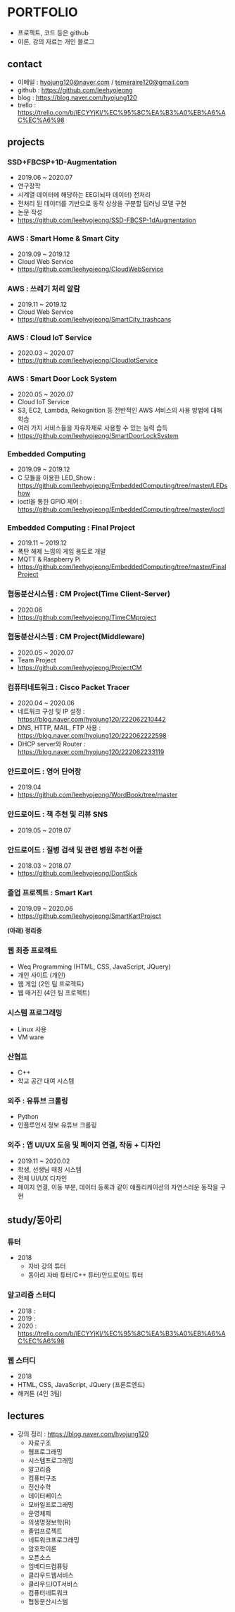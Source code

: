 # PORTFOLIO
- 프로젝트, 코드 등은 github
- 이론, 강의 자료는 개인 블로그

## contact
- 이메일 : hyojung120@naver.com / temeraire120@gmail.com
- github : https://github.com/leehyojeong
- blog : https://blog.naver.com/hyojung120
- trello : https://trello.com/b/lECYYjKl/%EC%95%8C%EA%B3%A0%EB%A6%AC%EC%A6%98

## projects
### SSD+FBCSP+1D-Augmentation 
- 2019.06 ~ 2020.07
- 연구장학
- 시계열 데이터에 해당하는 EEG(뇌파 데이터) 전처리
- 전처리 된 데이터를 기반으로 동작 상상을 구분할 딥러닝 모델 구현
- 논문 작성
- https://github.com/leehyojeong/SSD-FBCSP-1dAugmentation
### AWS : Smart Home & Smart City
- 2019.09 ~ 2019.12
- Cloud Web Service
- https://github.com/leehyojeong/CloudWebService
### AWS : 쓰레기 처리 알람
- 2019.11 ~ 2019.12
- Cloud Web Service
- https://github.com/leehyojeong/SmartCity_trashcans
### AWS : Cloud IoT Service
- 2020.03 ~ 2020.07
- https://github.com/leehyojeong/CloudIotService
### AWS : Smart Door Lock System
- 2020.05 ~ 2020.07
- Cloud IoT Service
- S3, EC2, Lambda, Rekognition 등 전반적인 AWS 서비스의 사용 방법에 대해 학습
- 여러 가지 서비스들을 자유자재로 사용할 수 있는 능력 습득
- https://github.com/leehyojeong/SmartDoorLockSystem
### Embedded Computing 
- 2019.09 ~ 2019.12
- C 모듈을 이용한 LED_Show : https://github.com/leehyojeong/EmbeddedComputing/tree/master/LEDshow
- ioctl을 통한 GPIO 제어 : https://github.com/leehyojeong/EmbeddedComputing/tree/master/ioctl
### Embedded Computing : Final Project 
- 2019.11 ~ 2019.12
- 폭탄 해제 느낌의 게임 용도로 개발 
- MQTT & Raspberry Pi
- https://github.com/leehyojeong/EmbeddedComputing/tree/master/FinalProject
### 협동분산시스템 : CM Project(Time Client-Server)
- 2020.06
- https://github.com/leehyojeong/TimeCMproject
### 협동분산시스템 : CM Project(Middleware) 
- 2020.05 ~ 2020.07
- Team Project
- https://github.com/leehyojeong/ProjectCM
### 컴퓨터네트워크 : Cisco Packet Tracer
- 2020.04 ~ 2020.06
- 네트워크 구성 및 IP 설정 : https://blog.naver.com/hyojung120/222062210442
- DNS, HTTP, MAIL, FTP 사용 : https://blog.naver.com/hyojung120/222062222598
- DHCP server와 Router : https://blog.naver.com/hyojung120/222062233119
### 안드로이드 : 영어 단어장
- 2019.04
- https://github.com/leehyojeong/WordBook/tree/master
### 안드로이드 : 책 추천 및 리뷰 SNS
- 2019.05 ~ 2019.07
### 안드로이드 : 질병 검색 및 관련 병원 추천 어플
- 2018.03 ~ 2018.07
- https://github.com/leehyojeong/DontSick
### 졸업 프로젝트 : Smart Kart
- 2019.09 ~ 2020.06
- https://github.com/leehyojeong/SmartKartProject

__(아래) 정리중__
### 웹 최종 프로젝트 
- Weq Programming (HTML, CSS, JavaScript, JQuery)
- 개인 사이트 (개인)
- 웹 게임 (2인 팀 프로젝트) 
- 웹 매거진 (4인 팀 프로젝트) 
### 시스템 프로그래밍
- Linux 사용
- VM ware
### 산협프
- C++
- 학교 공간 대여 시스템
### 외주 : 유튜브 크롤링
- Python
- 인플루언서 정보 유튜브 크롤링 
### 외주 : 앱 UI/UX 도움 및 페이지 연결, 작동 + 디자인
- 2019.11 ~ 2020.02
- 학생, 선생님 매칭 시스템 
- 전체 UI/UX 디자인
- 페이지 연결, 이동 부분, 데이터 등록과 같이 애플리케이션의 자연스러운 동작을 구현

## study/동아리
### 튜터 
- 2018
  - 자바 강의 튜터 
  - 동아리 자바 튜터/C++ 튜터/안드로이드 튜터
### 알고리즘 스터디
- 2018 : 
- 2019 : 
- 2020 : https://trello.com/b/lECYYjKl/%EC%95%8C%EA%B3%A0%EB%A6%AC%EC%A6%98
### 웹 스터디
- 2018
- HTML, CSS, JavaScript, JQuery (프론트엔드)
- 해커톤 (4인 3팀)

## lectures
- 강의 정리 : https://blog.naver.com/hyojung120
  - 자료구조
  - 웹프로그래밍
  - 시스템프로그래밍
  - 알고리즘
  - 컴퓨터구조
  - 전산수학
  - 데이터베이스
  - 모바일프로그래밍
  - 운영체제
  - 의생명정보학(R)
  - 졸업프로젝트
  - 네트워크프로그래밍
  - 암호학이론
  - 오픈소스
  - 임베디드컴퓨팅
  - 클라우드웹서비스
  - 클라우드IOT서비스
  - 컴퓨터네트워크
  - 협동분산시스템
  
